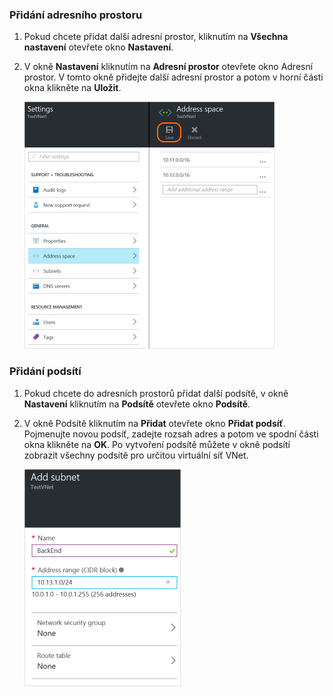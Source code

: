 ### Přidání adresního prostoru

1. Pokud chcete přidat další adresní prostor, kliknutím na **Všechna nastavení** otevřete okno **Nastavení**. 

2. V okně **Nastavení** kliknutím na **Adresní prostor** otevřete okno Adresní prostor. V tomto okně přidejte další adresní prostor a potom v horní části okna klikněte na **Uložit**.

    ![Přidání adresního prostoru](./media/vpn-gateway-additional-address-space-include/address400.png)

### Přidání podsítí 

1. Pokud chcete do adresních prostorů přidat další podsítě, v okně **Nastavení** kliknutím na **Podsítě** otevřete okno **Podsítě**. 

2. V okně Podsítě kliknutím na **Přidat** otevřete okno **Přidat podsíť**. Pojmenujte novou podsíť, zadejte rozsah adres a potom ve spodní části okna klikněte na **OK**. Po vytvoření podsítě můžete v okně podsítí zobrazit všechny podsítě pro určitou virtuální síť VNet.


    ![Nastavení podsítě](./media/vpn-gateway-additional-address-space-include/addsubnet250.png)       



<!--HONumber=Jun16_HO2-->


